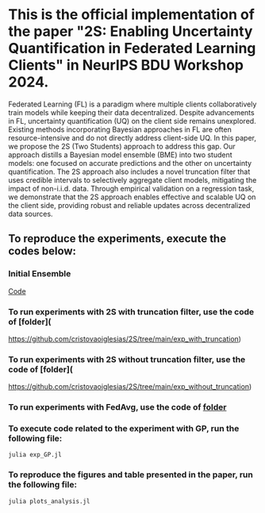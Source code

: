 # This is the official implementation of the paper "2S: Enabling Uncertainty Quantification in Federated Learning Clients" in NeurIPS BDU Workshop 2024. 

Federated Learning (FL) is a paradigm where multiple clients collaboratively train models while keeping their data decentralized. 
Despite advancements in FL, uncertainty quantification (UQ) on the client side remains unexplored. Existing methods incorporating Bayesian approaches in FL are often resource-intensive and do not directly address client-side UQ. In this paper, we propose the 2S (Two Students) approach to address this gap. Our approach distills a Bayesian model ensemble (BME) into two student models: one focused on accurate predictions and the other on uncertainty quantification. The 2S approach also includes a novel truncation filter that uses credible intervals to selectively aggregate client models, mitigating the impact of non-i.i.d. data. Through empirical validation on a regression task, we demonstrate that the 2S approach enables effective and scalable UQ on the client side, providing robust and reliable updates across decentralized data sources. 


## To reproduce the experiments, execute the codes below: 

### Initial Ensemble 

[Code](
https://github.com/cristovaoiglesias/2S/blob/main/InitialEnsemble.jl)


### To run experiments with 2S with truncation filter, use the code of [folder](
https://github.com/cristovaoiglesias/2S/tree/main/exp_with_truncation)

### To run experiments with 2S without truncation filter, use the code of [folder](
https://github.com/cristovaoiglesias/2S/tree/main/exp_without_truncation)

### To run experiments with FedAvg, use the code of [folder](https://github.com/cristovaoiglesias/2S/tree/main/baseline_fedAavg)

### To execute code related to the experiment with GP, run the following file:

```
julia exp_GP.jl
```

### To reproduce the figures and table presented in the paper, run the following file:

```
julia plots_analysis.jl
```


